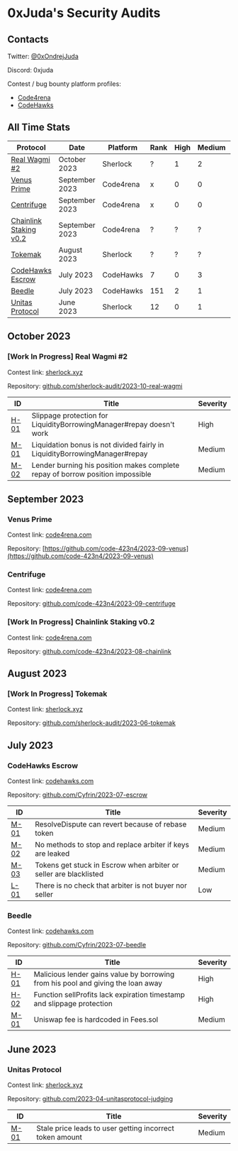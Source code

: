 # 0xJuda's Security Audits

## Contacts

Twitter: [@0xOndrejJuda](https://twitter.com/0xOndrejJuda)

Discord: 0xjuda

Contest / bug bounty platform profiles:

- [Code4rena](https://code4rena.com/@0xJuda)
- [CodeHawks](https://www.codehawks.com/profile/clkhuag2y0000ld08utph38va)

## All Time Stats

| Protocol                                                                             | Date           | Platform  | Rank | High | Medium | Low |
| ------------------------------------------------------------------------------------ | -------------- | --------- | ---- | ---- | ------ | --- |
| [Real Wagmi #2](https://github.com/OndrejJuda/audits#real-wagmi-2)                   | October 2023   | Sherlock  | ?    | 1    | 2      | -   |
| [Venus Prime](https://github.com/OndrejJuda/audits#venus-prime)                      | September 2023 | Code4rena | x    | 0    | 0      | 0   |
| [Centrifuge](https://github.com/OndrejJuda/audits#centrifuge)                        | September 2023 | Code4rena | x    | 0    | 0      | 0   |
| [Chainlink Staking v0.2](https://github.com/OndrejJuda/audits#chainlink-staking-v02) | September 2023 | Code4rena | ?    | ?    | ?      | ?   |
| [Tokemak](https://github.com/OndrejJuda/audits#tokemak)                              | August 2023    | Sherlock  | ?    | ?    | ?      | -   |
| [CodeHawks Escrow](https://github.com/OndrejJuda/audits#codehawks-escrow)            | July 2023      | CodeHawks | 7    | 0    | 3      | 1   |
| [Beedle](https://github.com/OndrejJuda/audits#beedle)                                | July 2023      | CodeHawks | 151  | 2    | 1      | 0   |
| [Unitas Protocol](https://github.com/OndrejJuda/audits#unitas-protocol)              | June 2023      | Sherlock  | 12   | 0    | 1      | -   |

## October 2023

### [Work In Progress] Real Wagmi #2

Contest link: [sherlock.xyz](https://audits.sherlock.xyz/contests/118)

Repository: [github.com/sherlock-audit/2023-10-real-wagmi](https://github.com/sherlock-audit/2023-10-real-wagmi)

| ID                                                                                                   | Title                                                                          | Severity |
| ---------------------------------------------------------------------------------------------------- | ------------------------------------------------------------------------------ | -------- |
| [H-01](https://github.com/OndrejJuda/audits/blob/main/audits/codehawks/2023-10-Real-Wagmi-2/H-01.md) | Slippage protection for LiquidityBorrowingManager#repay doesn't work           | High     |
| [M-01](https://github.com/OndrejJuda/audits/blob/main/audits/codehawks/2023-10-Real-Wagmi-2/M-01.md) | Liquidation bonus is not divided fairly in LiquidityBorrowingManager#repay     | Medium   |
| [M-02](https://github.com/OndrejJuda/audits/blob/main/audits/codehawks/2023-10-Real-Wagmi-2/M-02.md) | Lender burning his position makes complete repay of borrow position impossible | Medium   |

## September 2023

### Venus Prime

Contest link: [code4rena.com](https://code4rena.com/contests/2023-09-venus)

Repository: [https://github.com/code-423n4/2023-09-venus](https://github.com/code-423n4/2023-09-venus)

### Centrifuge

Contest link: [code4rena.com](https://code4rena.com/contests/2023-09-centrifuge)

Repository: [github.com/code-423n4/2023-09-centrifuge](https://github.com/code-423n4/2023-09-centrifuge)

### [Work In Progress] Chainlink Staking v0.2

Contest link: [code4rena.com](https://code4rena.com/contests/2023-08-chainlink-staking-v02)

Repository: [github.com/code-423n4/2023-08-chainlink](https://github.com/code-423n4/2023-08-chainlink)

## August 2023

### [Work In Progress] Tokemak

Contest link: [sherlock.xyz](https://audits.sherlock.xyz/contests/101)

Repository: [github.com/sherlock-audit/2023-06-tokemak](https://github.com/sherlock-audit/2023-06-tokemak)

## July 2023

### CodeHawks Escrow

Contest link: [codehawks.com](https://www.codehawks.com/contests/cljyfxlc40003jq082s0wemya)

Repository: [github.com/Cyfrin/2023-07-escrow](https://github.com/Cyfrin/2023-07-escrow)

| ID                                                                                             | Title                                                             | Severity |
| ---------------------------------------------------------------------------------------------- | ----------------------------------------------------------------- | -------- |
| [M-01](https://github.com/OndrejJuda/audits/blob/main/audits/codehawks/2023-07-Escrow/M-01.md) | ResolveDispute can revert because of rebase token                 | Medium   |
| [M-02](https://github.com/OndrejJuda/audits/blob/main/audits/codehawks/2023-07-Escrow/M-02.md) | No methods to stop and replace arbiter if keys are leaked         | Medium   |
| [M-03](https://github.com/OndrejJuda/audits/blob/main/audits/codehawks/2023-07-Escrow/M-03.md) | Tokens get stuck in Escrow when arbiter or seller are blacklisted | Medium   |
| [L-01](https://github.com/OndrejJuda/audits/blob/main/audits/codehawks/2023-07-Escrow/L-01.md) | There is no check that arbiter is not buyer nor seller            | Low      |

### Beedle

Contest link: [codehawks.com](https://www.codehawks.com/contests/clkbo1fa20009jr08nyyf9wbx)

Repository: [github.com/Cyfrin/2023-07-beedle](https://github.com/Cyfrin/2023-07-beedle)

| ID                                                                                             | Title                                                                            | Severity |
| ---------------------------------------------------------------------------------------------- | -------------------------------------------------------------------------------- | -------- |
| [H-01](https://github.com/OndrejJuda/audits/blob/main/audits/codehawks/2023-07-Beedle/H-01.md) | Malicious lender gains value by borrowing from his pool and giving the loan away | High     |
| [H-02](https://github.com/OndrejJuda/audits/blob/main/audits/codehawks/2023-07-Beedle/H-02.md) | Function sellProfits lack expiration timestamp and slippage protection           | High     |
| [M-01](https://github.com/OndrejJuda/audits/blob/main/audits/codehawks/2023-07-Beedle/M-01.md) | Uniswap fee is hardcoded in Fees.sol                                             | Medium   |

## June 2023

### Unitas Protocol

Contest link: [sherlock.xyz](https://app.sherlock.xyz/audits/contests/73)

Repository: [github.com/2023-04-unitasprotocol-judging](https://github.com/sherlock-audit/2023-04-unitasprotocol-judging)

| ID                                                                                            | Title                                                    | Severity |
| --------------------------------------------------------------------------------------------- | -------------------------------------------------------- | -------- |
| [M-01](https://github.com/OndrejJuda/audits/blob/main/audits/sherlock/2023-06-Unitas/M-01.md) | Stale price leads to user getting incorrect token amount | Medium   |
